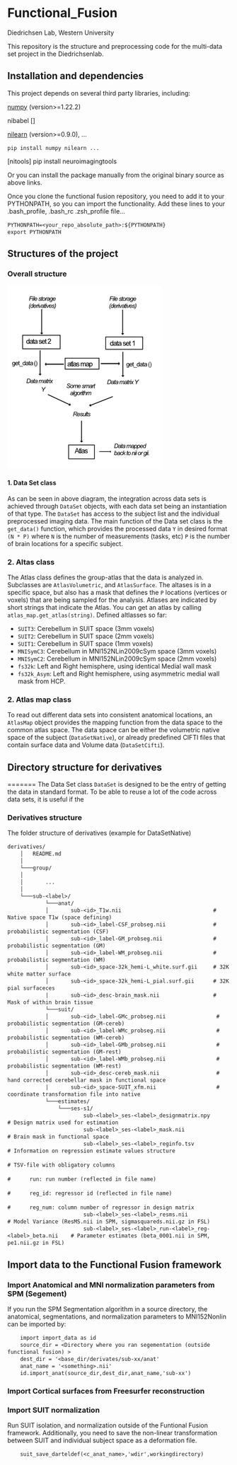 # Functional_Fusion
Diedrichsen Lab, Western University

This repository is the structure and preprocessing code for the multi-data set project in the Diedrichsenlab.

## Installation and dependencies
This project depends on several third party libraries, including:

[numpy](https://numpy.org/) (version>=1.22.2)

nibabel []

[nilearn](https://nilearn.github.io/stable/index.html) (version>=0.9.0), ...

	pip install numpy nilearn ...

[nitools]
    pip install neuroimagingtools

Or you can install the package manually from the original binary source as above links.

Once you clone the functional fusion repository, you need to add it to your PYTHONPATH, so you can import the functionality. Add these lines to your .bash_profile, .bash_rc .zsh_profile file... 

```
PYTHONPATH=<your_repo_absolute_path>:${PYTHONPATH}
export PYTHONPATH
```


## Structures of the project
### Overall structure
![ScreenShot](docs/data_flow.png)

#### 1. Data Set class
As can be seen in above diagram, the integration across data sets is achieved through  `DataSet` objects, with each data set being an instantiation of that type. The `DataSet` has access to the subject list and the individual preprocessed imaging data. The main function of the Data set class is the  `get_data()` function, which provides the
processed data `Y` in desired format `(N * P)` where `N` is the number of measurements (tasks, etc) `P` is the number of brain locations for a specific subject.

### 2. Altas class
The Atlas class defines the group-atlas that the data is analyzed in. Subclasses are `AtlasVolumetric`, and `AtlasSurface`. The altases is in a specific space, but also has a mask that defines the `P` locations (vertices or voxels) that are being sampled for the analysis. Atlases are indicated by short strings that indicate the Atlas. You can get an atlas by calling `atlas_map.get_atlas(string)`. Defined altlasses so far:

* `SUIT3`:  Cerebellum in SUIT space (3mm voxels)
* `SUIT2`:  Cerebellum in SUIT space (2mm voxels)
* `SUIT1`:  Cerebellum in SUIT space (1mm voxels)
* `MNISymC3`: Cerebellum in MNI152NLin2009cSym space (3mm voxels)
* `MNISymC2`: Cerebellum in MNI152NLin2009cSym space (2mm voxels)
* `fs32k`: Left and Right hemisphere, using identical Medial wall mask 
* `fs32k_Asym`: Left and Right hemisphere, using asymmetric medial wall mask from HCP. 

### 2. Atlas map class
To read out different data sets into consistent anatomical locations, an `AtlasMap` object provides the mapping function from the data space to the common atlas space. The data space can be either the volumetric native space of the subject (`DataSetNative`), or already predefined CIFTI files that contain surface data and Volume data (`DataSetCifti`). 

## Directory structure for derivatives
=======
The Data Set class `DataSet` is designed to be the entry of getting the data in standard format. To be able to reuse a lot of the code across data sets, it is useful if the

### Derivatives structure

The folder structure of derivatives (example for DataSetNative)

    derivatives/
        │   README.md
        │
        └───group/
        │
        │       ...
        │
        └───sub-<label>/
                └───anat/
                │       sub-<id>_T1w.nii                             # Native space T1w (space defining)
                │       sub-<id>_label-CSF_probseg.nii               # probabilistic segmentation (CSF)
                │       sub-<id>_label-GM_probseg.nii                # probabilistic segmentation (GM)
                │       sub-<id>_label-WM_probseg.nii                # probabilistic segmentation (WM)
                │       sub-<id>_space-32k_hemi-L_white.surf.gii     # 32K white matter surface
                │       sub-<id>_space-32k_hemi-L_pial.surf.gii      # 32K pial surfaceces
                |       sub-<id>_desc-brain_mask.nii                 # Mask of within brain tissue
                └───suit/
                │       sub-<id>_label-GMc_probseg.nii                # probabilistic segmentation (GM-cereb)
                │       sub-<id>_label-WMc_probseg.nii                # probabilistic segmentation (WM-cereb)
                │       sub-<id>_label-GMb_probseg.nii                # probabilistic segmentation (GM-rest)
                │       sub-<id>_label-WMb_probseg.nii                # probabilistic segmentation (WM-rest)
                │       sub-<id>_desc-cereb_mask.nii                  # hand corrected cerebellar mask in functional space               
                |       sub-<id>_space-SUIT_xfm.nii                   # coordinate transformation file into native
                └───estimates/
        			└───ses-s1/
                            sub-<label>_ses-<label>_designmatrix.npy                    # Design matrix used for estimation
                            sub-<label>_ses-<label>_mask.nii                            # Brain mask in functional space
                            sub-<label>_ses-<label>_reginfo.tsv                         # Information on regression estimate values structure
                                                                                        # TSV-file with obligatory columns
                                                                                        #      run: run number (reflected in file name)
                                                                                        #      reg_id: regressor id (reflected in file name)
                                                                                        #      reg_num: column number of regressor in design matrix
                            sub-<label>_ses-<label>_resms.nii                           # Model Variance (ResMS.nii in SPM, sigmasquareds.nii.gz in FSL)
                            sub-<label>_ses-<label>_run-<label>_reg-<label>_beta.nii    # Parameter estimates (beta_0001.nii in SPM, pe1.nii.gz in FSL)


## Import data to the Functional Fusion framework
### Import Anatomical and MNI normalization parameters from SPM (Segement)
If you run the SPM Segmentation algorithm in a source directory, the anatomical, segmentations, and normalization parameters to MNI152Nonlin can be imported by: 
```
    import import_data as id
    source_dir = <Directory where you ran segementation (outside functional fusion) >
    dest_dir = '<base_dir/derivates/sub-xx/anat'
    anat_name = '<something>.nii' 
    id.import_anat(source_dir,dest_dir,anat_name,'sub-xx') 
```
### Import Cortical surfaces from Freesurfer reconstruction 
### Import SUIT normalization
Run SUIT isolation, and normalization outside of the Funtional Fusion framework. Additionally, you need to save the non-linear transformation between SUIT and individual subject space as a deformation file. 

```
    suit_save_darteldef(<c_anat_name>,'wdir',workingdirectory)
```
